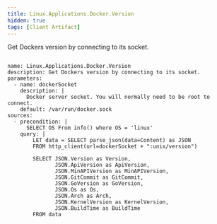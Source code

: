 ```yaml
---
title: Linux.Applications.Docker.Version
hidden: true
tags: [Client Artifact]
---
```


Get Dockers version by connecting to its socket.

<pre><code class="language-yaml">
name: Linux.Applications.Docker.Version
description: Get Dockers version by connecting to its socket.
parameters:
  - name: dockerSocket
    description: |
      Docker server socket. You will normally need to be root to connect.
    default: /var/run/docker.sock
sources:
  - precondition: |
      SELECT OS From info() where OS = 'linux'
    query: |
        LET data = SELECT parse_json(data=Content) as JSON
        FROM http_client(url=dockerSocket + ":unix/version")

        SELECT JSON.Version as Version,
               JSON.ApiVersion as ApiVersion,
               JSON.MinAPIVersion as MinAPIVersion,
               JSON.GitCommit as GitCommit,
               JSON.GoVersion as GoVersion,
               JSON.Os as Os,
               JSON.Arch as Arch,
               JSON.KernelVersion as KernelVersion,
               JSON.BuildTime as BuildTime
        FROM data

</code></pre>

